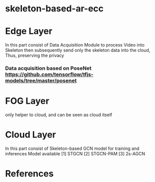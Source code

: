 # skeleton-based-ar-ecc


# Edge Layer
In this part consist of Data Acquisition Module to process Video into Skeleton then subsequently send only the skeleton data into the cloud, Thus, preserving the privacy
### Data acquisition based on PoseNet https://github.com/tensorflow/tfjs-models/tree/master/posenet


# FOG Layer
only helper to cloud, and can be seen as cloud itself


# Cloud Layer
In this part consist of Skeleton-based GCN model for training and inferences
Model available
[1] STGCN
[2] STGCN-PAM
[3] 2s-AGCN

# References


